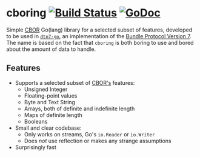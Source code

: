 # cboring [![Build Status](https://travis-ci.org/dtn7/cboring.svg?branch=master)](https://travis-ci.org/dtn7/cboring) [![GoDoc](https://godoc.org/github.com/dtn7/cboring?status.svg)](https://godoc.org/github.com/dtn7/cboring)

Simple [CBOR][cbor] Go(lang) library for a selected subset of features,
developed to be used in [`dtn7-go`][dtn7-go], an implementation of the
[Bundle Protocol Version 7][bpbis]. The name is based on the fact that
`cboring` is both boring to use and bored about the amount of data to handle.


## Features

- Supports a selected subset of [CBOR's][cbor] features:
    - Unsigned Integer
    - Floating-point values
    - Byte and Text String
    - Arrays, both of definite and indefinite length
    - Maps of definite length
    - Booleans
- Small and clear codebase:
    - Only works on streams, Go's `io.Reader` or `io.Writer`
    - Does *not* use reflection or makes any strange assumptions
- Surprisingly fast


[bpbis]: https://tools.ietf.org/html/draft-ietf-dtn-bpbis-14
[cbor]: https://tools.ietf.org/html/rfc7049
[dtn7-go]: https://github.com/dtn7/dtn7-go
